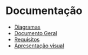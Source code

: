 # Documentação

- [Diagramas](./diagrams)
- [Documento Geral](./general)
- [Requisitos](./requiriments)
- [Apresentação visual](./keynotes)
